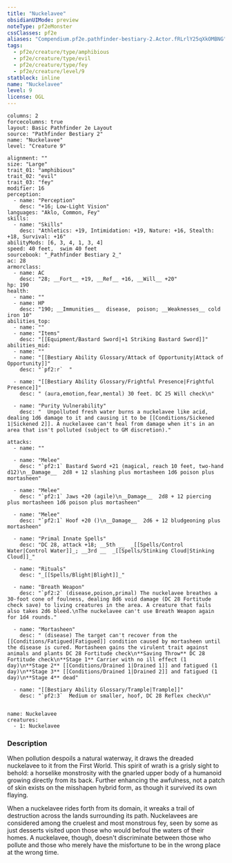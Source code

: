 ```yaml
---
title: "Nuckelavee"
obsidianUIMode: preview
noteType: pf2eMonster
cssClasses: pf2e
aliases: "Compendium.pf2e.pathfinder-bestiary-2.Actor.fRLrlY25qXkOMBNG" 
tags:
  - pf2e/creature/type/amphibious
  - pf2e/creature/type/evil
  - pf2e/creature/type/fey
  - pf2e/creature/level/9
statblock: inline
name: "Nuckelavee"
level: 9
license: OGL
---
```


```statblock
columns: 2
forcecolumns: true
layout: Basic Pathfinder 2e Layout
source: "Pathfinder Bestiary 2"
name: "Nuckelavee"
level: "Creature 9"

alignment: ""
size: "Large"
trait_01: "amphibious"
trait_02: "evil"
trait_03: "fey"
modifier: 16
perception:
  - name: "Perception"
    desc: "+16; Low-Light Vision"
languages: "Aklo, Common, Fey"
skills:
  - name: "Skills"
    desc: "Athletics: +19, Intimidation: +19, Nature: +16, Stealth: +18, Survival: +16"
abilityMods: [6, 3, 4, 1, 3, 4]
speed: 40 feet,  swim 40 feet
sourcebook: "_Pathfinder Bestiary 2_"
ac: 28
armorclass:
  - name: AC
    desc: "28; __Fort__ +19, __Ref__ +16, __Will__ +20"
hp: 190
health:
  - name: ""
  - name: HP
    desc: "190; __Immunities__  disease,  poison; __Weaknesses__ cold iron 10"
abilities_top:
  - name: ""
  - name: "Items"
    desc: "[[Equipment/Bastard Sword|+1 Striking Bastard Sword]]"
abilities_mid:
  - name: ""
  - name: "[[Bestiary Ability Glossary/Attack of Opportunity|Attack of Opportunity]]"
    desc: "`pf2:r`  "

  - name: "[[Bestiary Ability Glossary/Frightful Presence|Frightful Presence]]"
    desc: " (aura,emotion,fear,mental) 30 feet. DC 25 Will check\n"

  - name: "Purity Vulnerability"
    desc: "  Unpolluted fresh water burns a nuckelavee like acid, dealing 1d6 damage to it and causing it to be [[Conditions/Sickened 1|Sickened 2]]. A nuckelavee can't heal from damage when it's in an area that isn't polluted (subject to GM discretion)."

attacks:
  - name: ""

  - name: "Melee"
    desc: "`pf2:1` Bastard Sword +21 (magical, reach 10 feet, two-hand d12)\n__Damage__  2d8 + 12 slashing plus mortasheen 1d6 poison plus mortasheen"

  - name: "Melee"
    desc: "`pf2:1` Jaws +20 (agile)\n__Damage__  2d8 + 12 piercing plus mortasheen 1d6 poison plus mortasheen"

  - name: "Melee"
    desc: "`pf2:1` Hoof +20 ()\n__Damage__  2d6 + 12 bludgeoning plus mortasheen"

  - name: "Primal Innate Spells"
    desc: "DC 28, attack +18; __5th __  _[[Spells/Control Water|Control Water]]_; __3rd __  _[[Spells/Stinking Cloud|Stinking Cloud]]_"

  - name: "Rituals"
    desc: "_[[Spells/Blight|Blight]]_"

  - name: "Breath Weapon"
    desc: "`pf2:2` (disease,poison,primal) The nuckelavee breathes a 30-foot cone of foulness, dealing 8d6 void damage (DC 28 Fortitude check save) to living creatures in the area. A creature that fails also takes 2d6 bleed.\nThe nuckelavee can't use Breath Weapon again for 1d4 rounds."

  - name: "Mortasheen"
    desc: " (disease) The target can't recover from the [[Conditions/Fatigued|Fatigued]] condition caused by mortasheen until the disease is cured. Mortasheen gains the virulent trait against animals and plants DC 28 Fortitude check\n**Saving Throw** DC 28 Fortitude check\n**Stage 1** Carrier with no ill effect (1 day)\n**Stage 2** [[Conditions/Drained 1|Drained 1]] and fatigued (1 day)\n**Stage 3** [[Conditions/Drained 1|Drained 2]] and fatigued (1 day)\n**Stage 4** dead"

  - name: "[[Bestiary Ability Glossary/Trample|Trample]]"
    desc: "`pf2:3`  Medium or smaller, hoof, DC 28 Reflex check\n"
 
```

```encounter-table
name: Nuckelavee
creatures:
  - 1: Nuckelavee
```


### Description
When pollution despoils a natural waterway, it draws the dreaded nuckelavee to it from the First World. This spirit of wrath is a grisly sight to behold: a horselike monstrosity with the gnarled upper body of a humanoid growing directly from its back. Further enhancing the awfulness, not a patch of skin exists on the misshapen hybrid form, as though it survived its own flaying.

When a nuckelavee rides forth from its domain, it wreaks a trail of destruction across the lands surrounding its path. Nuckelavees are considered among the cruelest and most monstrous fey, seen by some as just desserts visited upon those who would befoul the waters of their homes. A nuckelavee, though, doesn't discriminate between those who pollute and those who merely have the misfortune to be in the wrong place at the wrong time.
